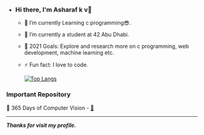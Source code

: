 - ### Hi there, I'm Asharaf k v👋

  - 🌱 I’m currently Learning c programming😎.
  
  - 👯 I’m currently a student at 42 Abu Dhabi.
  
  - 🥅 2021 Goals: Explore and research more on c programming, web development, machine learning etc.

  - ⚡ Fun fact: I love to code.
  
    [![Top Langs](https://github-readme-stats.vercel.app/api/top-langs/?username=winash1618&langs_count=5&theme=algolia)](https://github.com/anuraghazra/github-readme-stats)

### Important Repository

💾 365 Days of Computer Vision - [🔗](https://github.com/winash1618/Born2beRoot)

---

***Thanks for visit my profile.***
